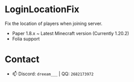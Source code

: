 # LoginLocationFix

Fix the location of players when joining server.

- Paper 1.8.x ~ Latest Minecraft version (Currently 1.20.2)
- Folia support

# Contact

- 📫 Discord: `dreeam___` | QQ: `2682173972`
